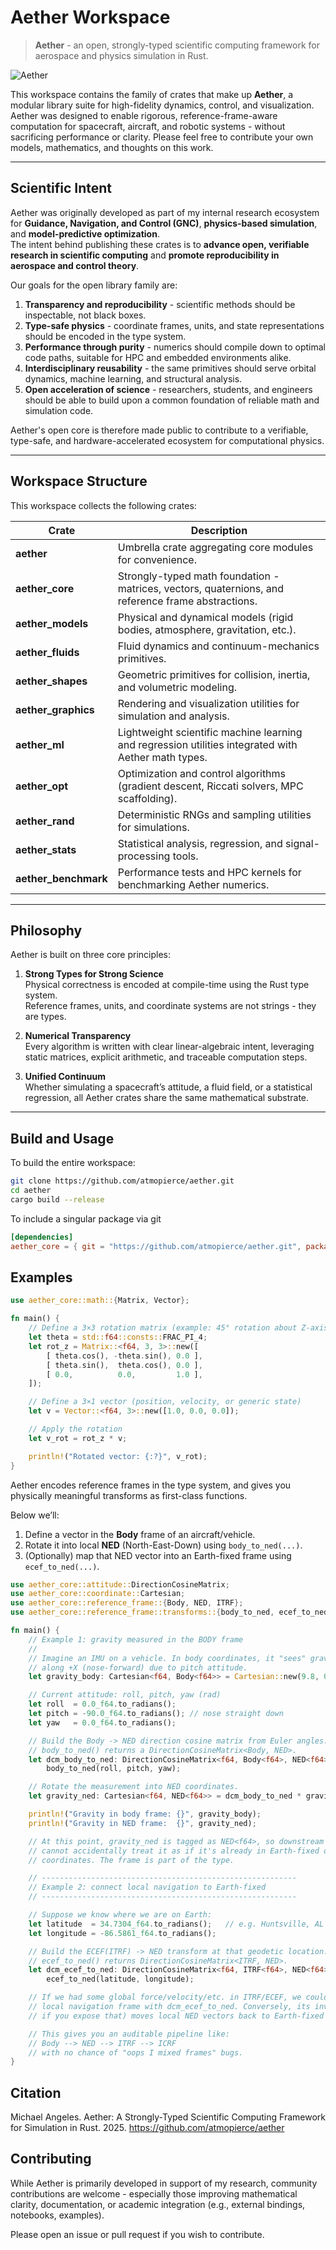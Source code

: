 # Aether Workspace

> **Aether** - an open, strongly-typed scientific computing framework for aerospace and physics simulation in Rust.

![Aether](./docs/images/aether.png)

This workspace contains the family of crates that make up **Aether**, a modular library suite for high-fidelity dynamics, control, and visualization.  
Aether was designed to enable rigorous, reference-frame-aware computation for spacecraft, aircraft, and robotic systems - without sacrificing performance or clarity. Please feel free to contribute your own models, mathematics, and thoughts on this work.

---

## Scientific Intent

Aether was originally developed as part of my internal research ecosystem for **Guidance, Navigation, and Control (GNC)**, **physics-based simulation**, and **model-predictive optimization**.  
The intent behind publishing these crates is to **advance open, verifiable research in scientific computing** and **promote reproducibility in aerospace and control theory**.

Our goals for the open library family are:

1. **Transparency and reproducibility** - scientific methods should be inspectable, not black boxes.
2. **Type-safe physics** - coordinate frames, units, and state representations should be encoded in the type system.
3. **Performance through purity** - numerics should compile down to optimal code paths, suitable for HPC and embedded environments alike.
4. **Interdisciplinary reusability** - the same primitives should serve orbital dynamics, machine learning, and structural analysis.
5. **Open acceleration of science** - researchers, students, and engineers should be able to build upon a common foundation of reliable math and simulation code.

Aether's open core is therefore made public to contribute to a verifiable, type-safe, and hardware-accelerated ecosystem for computational physics.

---

## Workspace Structure

This workspace collects the following crates:

| Crate | Description |
|-------|--------------|
| **aether** | Umbrella crate aggregating core modules for convenience. |
| **aether_core** | Strongly-typed math foundation - matrices, vectors, quaternions, and reference frame abstractions. |
| **aether_models** | Physical and dynamical models (rigid bodies, atmosphere, gravitation, etc.). |
| **aether_fluids** | Fluid dynamics and continuum-mechanics primitives. |
| **aether_shapes** | Geometric primitives for collision, inertia, and volumetric modeling. |
| **aether_graphics** | Rendering and visualization utilities for simulation and analysis. |
| **aether_ml** | Lightweight scientific machine learning and regression utilities integrated with Aether math types. |
| **aether_opt** | Optimization and control algorithms (gradient descent, Riccati solvers, MPC scaffolding). |
| **aether_rand** | Deterministic RNGs and sampling utilities for simulations. |
| **aether_stats** | Statistical analysis, regression, and signal-processing tools. |
| **aether_benchmark** | Performance tests and HPC kernels for benchmarking Aether numerics. |

---

## Philosophy

Aether is built on three core principles:

1. **Strong Types for Strong Science**  
   Physical correctness is encoded at compile-time using the Rust type system.  
   Reference frames, units, and coordinate systems are not strings - they are types.

2. **Numerical Transparency**  
   Every algorithm is written with clear linear-algebraic intent, leveraging static matrices, explicit arithmetic, and traceable computation steps.

3. **Unified Continuum**  
   Whether simulating a spacecraft’s attitude, a fluid field, or a statistical regression, all Aether crates share the same mathematical substrate.

---

## Build and Usage

To build the entire workspace:

```bash
git clone https://github.com/atmopierce/aether.git
cd aether
cargo build --release
```

To include a singular package via git
```toml
[dependencies]
aether_core = { git = "https://github.com/atmopierce/aether.git", package = "aether_core" }
```

## Examples
```rust
use aether_core::math::{Matrix, Vector};

fn main() {
    // Define a 3×3 rotation matrix (example: 45° rotation about Z-axis)
    let theta = std::f64::consts::FRAC_PI_4;
    let rot_z = Matrix::<f64, 3, 3>::new([
        [ theta.cos(), -theta.sin(), 0.0 ],
        [ theta.sin(),  theta.cos(), 0.0 ],
        [ 0.0,          0.0,         1.0 ],
    ]);

    // Define a 3×1 vector (position, velocity, or generic state)
    let v = Vector::<f64, 3>::new([1.0, 0.0, 0.0]);

    // Apply the rotation
    let v_rot = rot_z * v;

    println!("Rotated vector: {:?}", v_rot);
}
```

Aether encodes reference frames in the type system, and gives you physically meaningful transforms as first-class functions.

Below we’ll:
1. Define a vector in the **Body** frame of an aircraft/vehicle.
2. Rotate it into local **NED** (North-East-Down) using `body_to_ned(...)`.
3. (Optionally) map that NED vector into an Earth-fixed frame using `ecef_to_ned(...)`.

```rust
use aether_core::attitude::DirectionCosineMatrix;
use aether_core::coordinate::Cartesian;
use aether_core::reference_frame::{Body, NED, ITRF};
use aether_core::reference_frame::transforms::{body_to_ned, ecef_to_ned};

fn main() {
    // Example 1: gravity measured in the BODY frame
    //
    // Imagine an IMU on a vehicle. In body coordinates, it "sees" gravity
    // along +X (nose-forward) due to pitch attitude.
    let gravity_body: Cartesian<f64, Body<f64>> = Cartesian::new(9.8, 0.0, 0.0);

    // Current attitude: roll, pitch, yaw (rad)
    let roll  = 0.0_f64.to_radians();
    let pitch = -90.0_f64.to_radians(); // nose straight down
    let yaw   = 0.0_f64.to_radians();

    // Build the Body -> NED direction cosine matrix from Euler angles.
    // body_to_ned() returns a DirectionCosineMatrix<Body, NED>.
    let dcm_body_to_ned: DirectionCosineMatrix<f64, Body<f64>, NED<f64>> =
        body_to_ned(roll, pitch, yaw);

    // Rotate the measurement into NED coordinates.
    let gravity_ned: Cartesian<f64, NED<f64>> = dcm_body_to_ned * gravity_body;

    println!("Gravity in body frame: {}", gravity_body);
    println!("Gravity in NED frame:  {}", gravity_ned);

    // At this point, gravity_ned is tagged as NED<f64>, so downstream code
    // cannot accidentally treat it as if it's already in Earth-fixed or inertial
    // coordinates. The frame is part of the type.

    // ---------------------------------------------------------
    // Example 2: connect local navigation to Earth-fixed
    // ---------------------------------------------------------

    // Suppose we know where we are on Earth:
    let latitude  = 34.7304_f64.to_radians();   // e.g. Huntsville, AL
    let longitude = -86.5861_f64.to_radians();

    // Build the ECEF(ITRF) -> NED transform at that geodetic location.
    // ecef_to_ned() returns DirectionCosineMatrix<ITRF, NED>.
    let dcm_ecef_to_ned: DirectionCosineMatrix<f64, ITRF<f64>, NED<f64>> =
        ecef_to_ned(latitude, longitude);

    // If we had some global force/velocity/etc. in ITRF/ECEF, we could move it into
    // local navigation frame with dcm_ecef_to_ned. Conversely, its inverse (or `.transpose()`
    // if you expose that) moves local NED vectors back to Earth-fixed coordinates.

    // This gives you an auditable pipeline like:
    // Body --> NED --> ITRF --> ICRF
    // with no chance of "oops I mixed frames" bugs.
}
```

## Citation
Michael Angeles. Aether: A Strongly-Typed Scientific Computing Framework for Simulation in Rust. 2025.
https://github.com/atmopierce/aether

## Contributing
While Aether is primarily developed in support of my research, community contributions are welcome - especially those improving mathematical clarity, documentation, or academic integration (e.g., external bindings, notebooks, examples).

Please open an issue or pull request if you wish to contribute.